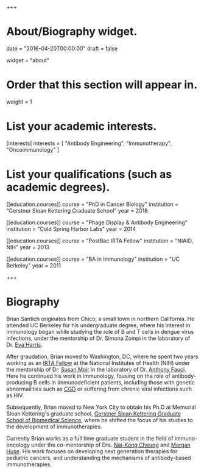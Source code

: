 +++
# About/Biography widget.

date = "2016-04-20T00:00:00"
draft = false

widget = "about"

# Order that this section will appear in.
weight = 1

# List your academic interests.
[interests]
  interests = [
    "Antibody Engineering",
    "Immunotherapy",
    "Oncoimmunology"
  ]

# List your qualifications (such as academic degrees).
[[education.courses]]
  course = "PhD in Cancer Biology"
  institution = "Gerstner Sloan Kettering Graduate School"
  year = 2018

[[education.courses]]
  course = "Phage Display & Antibody Engineering"
  institution = "Cold Spring Harbor Labs"
  year = 2014

[[education.courses]]
  course = "PostBac IRTA Fellow"
  institution = "NIAID, NIH"
  year = 2013

[[education.courses]]
  course = "BA in Immunology"
  institution = "UC Berkeley"
  year = 2011

 
+++

# Biography

Brian Santich originates from Chico, a small town in northern California. He attended  UC Berkeley for his undergraduate degree, where his interest in immunology began while studying the role of B and T cells in dengue virus infections, under the mentorship of Dr. Simona Zompi in the laboratory of Dr. [Eva Harris](http://sph.berkeley.edu/eva-harris).

After graudation, Brian moved to Washington, DC, where he spent two years working as an [IRTA Fellow](https://www.training.nih.gov/programs/postbac_irta) at the National Institutes of Health (NIH) under the mentorship of Dr. [Susan Moir](https://www.niaid.nih.gov/lab-sections/3218) in the laboratory of Dr. [Anthony Fauci](https://www.niaid.nih.gov/about/director). Here he continued his work in immunology, fousing on the role of antibody-producing B cells in immunodeficient patients, including those with genetic abnormailities such as [CGD](https://en.wikipedia.org/wiki/Chronic_granulomatous_disease) or suffering from chronic viral infections such as HIV. 

Subsequently, Brian moved to New York City to obtain his Ph.D at Memorial Sloan Kettering's graduate school, [Gerstner Sloan Kettering Graduate School of Biomedical Science](https://www.sloankettering.edu/gerstner), where he shifted the focus of his studies to the development of immunotherapies.

Currently Brian works as a full time graduate student in the field of immuno-oncology under the co-mentorship of Drs. [Nai-Kong Cheung](https://www.mskcc.org/research-areas/labs/nai-kong-cheung) and [Morgan Huse](https://www.mskcc.org/research-areas/labs/morgan-huse). His work focuses on developing next generation therapies for pediatric cancers, and understanding the mechanisms of antibody-based immunotherapies.